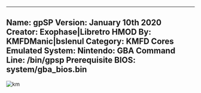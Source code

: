 -----------------------
Name: gpSP
Version: January 10th 2020
Creator: Exophase|Libretro
HMOD By: KMFDManic|bslenul
Category: KMFD Cores
Emulated System: Nintendo: GBA
Command Line: /bin/gpsp
Prerequisite BIOS: system/gba_bios.bin
-----------------------
![km](https://i.imgur.com/KOWRX1y.png)

